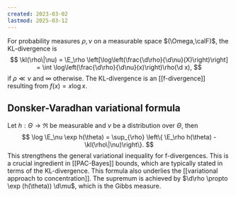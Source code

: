 ```yaml
---
created: 2023-03-02
lastmod: 2025-03-12
---
```


For probability measures $\rho,\nu$ on a measurable space $(\Omega,\calF)$, the KL-divergence is 
$$
\kl(\rho\|\nu) = \E_\rho \left[\log\left(\frac{\d\rho}{\d\nu}(X)\right)\right] = \int \log\left(\frac{\d\rho}{\d\nu}(x)\right)\rho(\d x),
$$
if $\rho\ll \nu$ and $\infty$ otherwise. The KL-divergence is an [[f-divergence]] resulting from $f(x) = x\log x$. 

## Donsker-Varadhan variational formula 
Let $h:\Theta\to\Re$ be measurable and $\nu$ be a distribution over $\Theta$, then 
$$
\log \E_\nu \exp h(\theta) = \sup_{\rho} \left\{ \E_\rho h(\theta) - \kl(\rho\|\nu)\right\}.
$$
This strengthens the general variational inequality for f-divergences. This is a crucial ingredient in [[PAC-Bayes]] bounds, which are typically stated in terms of the KL-divergence. This formula also underlies the [[variational approach to concentration]]. The supremum is achieved by $\d\rho \propto \exp (h(\theta)) \d\mu$, which is the Gibbs measure. 